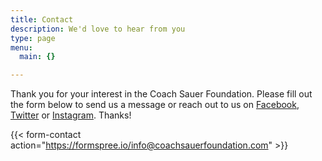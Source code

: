 ```yaml
---
title: Contact
description: We'd love to hear from you
type: page
menu:
  main: {}

---
```

Thank you for your interest in the Coach Sauer Foundation. Please fill out the 
form below to send us a message or reach out to us on 
[Facebook](https://www.facebook.com/coachsauerfoundation/),
[Twitter](https://twitter.com/coachsauerfndn) or 
[Instagram](https://www.instagram.com/coachsauerfoundation/).  Thanks!

{{< form-contact action="https://formspree.io/info@coachsauerfoundation.com" >}}


